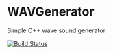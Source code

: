# WAVGenerator
Simple C++ wave sound generator

[![Build Status](https://travis-ci.org/IGR2014/WAVGenerator.svg?branch=master)](https://travis-ci.org/IGR2014/WAVGenerator)
